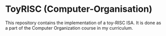 # ToyRISC (Computer-Organisation)
This repository contains the implementation of a toy-RISC ISA. It is done as a part of the Computer Organization course in my curriculum.
